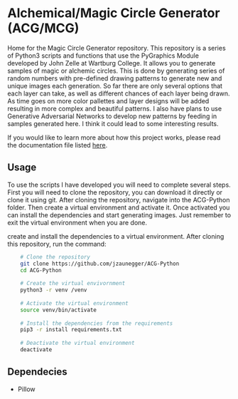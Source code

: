# Alchemical/Magic Circle Generator (ACG/MCG)
Home for the Magic Circle Generator repository. This repository is a series of Python3 scripts and functions that use the PyGraphics Module developed by John Zelle at Wartburg College. It allows you to generate samples of magic or alchemic circles. This is done by generating series of random numbers with pre-defined drawing patterns to generate new and unique images each generation. So far there are only several options that each layer can take, as well as different chances of each layer being drawn. As time goes on more color pallettes and layer designs will be added resulting in more complex and beautiful patterns. I also have plans to use Generative Adversarial Networks to develop new patterns by feeding in samples generated here. I think it could lead to some interesting results. 

If you would like to learn more about how this project works, please read the documentation file listed [here](https://github.com/jzaunegger).

## Usage
To use the scripts I have developed you will need to complete several steps. First you will need to clone the repository, you can download it directly or clone it using git. After cloning the repository, navigate into the ACG-Python folder. Then create a virtual environment and activate it. Once activated you can install the dependencies and start generating images. Just remember to exit the virtual environment when you are done.


create and install the dependencies to a virtual environment. After cloning this repository, run the command:
```bash
    # Clone the repository
    git clone https://github.com/jzaunegger/ACG-Python
    cd ACG-Python
    
    # Create the virtual envivornment
    python3 -r venv /venv
    
    # Activate the virtual environment
    source venv/bin/activate
    
    # Install the dependencies from the requirements
    pip3 -r install requirements.txt
    
    # Deactivate the virtual environment
    deactivate
```

## Dependecies
* Pillow 
